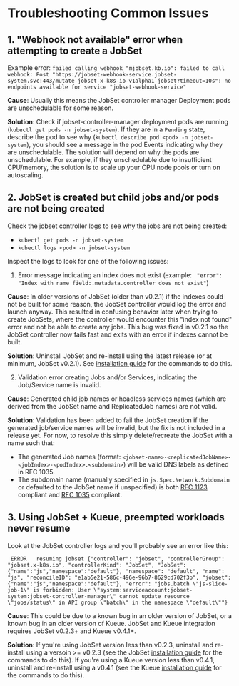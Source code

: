 # Troubleshooting Common Issues

## 1. "Webhook not available" error when attempting to create a JobSet

Example error: `failed calling webhook "mjobset.kb.io": failed to call webhook: Post "https://jobset-webhook-service.jobset-system.svc:443/mutate-jobset-x-k8s-io-v1alpha1-jobset?timeout=10s": no endpoints available for service "jobset-webhook-service"`

**Cause**: Usually this means the JobSet controller manager Deployment pods are unschedulable for some reason.

**Solution**: Check if jobset-controller-manager deployment pods are running (`kubectl get pods -n jobset-system`).
If they are in a `Pending` state, describe the pod to see why (`kubectl describe pod <pod> -n jobset-system`), you
should see a message in the pod Events indicating why they are unschedulable. The solution will depend on why the pods
are unschedulable. For example, if they unschedulable due to insufficient CPU/memory, the solution is to scale up your CPU node pools or turn on autoscaling.

## 2. JobSet is created but child jobs and/or pods are not being created 

Check the jobset controller logs to see why the jobs are not being created:

- `kubectl get pods -n jobset-system`
- `kubectl logs <pod> -n jobset-system`

Inspect the logs to look for one of the following issues:

1. Error message indicating an index does not exist (example: ` "error": "Index with name field:.metadata.controller does not exist"`)

**Cause**: In older versions of JobSet (older than v0.2.1) if the indexes could not be built for some reason, the JobSet controller would log the error and launch anyway. This resulted in confusing behavior later when trying to create JobSets, where the controller would encounter this "index not found" error and not be able to create any jobs. This bug was fixed
in v0.2.1 so the JobSet controller now fails fast and exits with an error if indexes cannot be built.

**Solution**: Uninstall JobSet and re-install using the latest release (or at minimum, JobSet v0.2.1). See [installation guide](/docs/setup/install.md) for the commands to do this.

2. Validation error creating Jobs and/or Services, indicating the Job/Service name is invalid.

**Cause**: Generated child job names or headless services names (which are derived from the JobSet name and ReplicatedJob names) are not valid. 

**Solution**: Validation has been added to fail the JobSet creation if the generated job/service names will be invalid, but the fix is not included in a release yet. For now, to resolve this simply delete/recreate the JobSet with a name such that:

* The generated Job names (format: `<jobset-name>-<replicatedJobName>-<jobIndex>-<podIndex>.<subdomain>`) will be valid DNS labels as defined in RFC 1035.
* The subdomain name (manually specified in `js.Spec.Network.Subdomain` or defaulted to the JobSet name if unspecified) is both [RFC 1123](https://datatracker.ietf.org/doc/html/rfc1123) compliant and [RFC 1035](https://datatracker.ietf.org/doc/html/rfc1035) compliant.


## 3. Using JobSet + Kueue, preempted workloads never resume

Look at the JobSet controller logs and you'll probably see an error like this:

```
 ERROR   resuming jobset {"controller": "jobset", "controllerGroup": "jobset.x-k8s.io", "controllerKind": "JobSet", "JobSet": {"name":"js","namespace":"default"}, "namespace": "default", "name": "js", "reconcileID": "e1ab5e21-586c-496e-96b7-8629cd702f3b", "jobset": {"name":"js","namespace":"default"}, "error": "jobs.batch \"js-slice-job-1\" is forbidden: User \"system:serviceaccount:jobset-system:jobset-controller-manager\" cannot update resource \"jobs/status\" in API group \"batch\" in the namespace \"default\""}
 ```

**Cause**: This could be due to a known bug in an older version of JobSet, or a known bug in an older version of Kueue. JobSet and Kueue integration requires JobSet v0.2.3+ and Kueue v0.4.1+.

**Solution**: If you're using JobSet version less than v0.2.3, uninstall and re-install using a versoin >= v0.2.3 (see the JobSet [installation guide](/docs/setup/install.md) for the commands to do this). If you're using a Kueue version less than v0.4.1, uninstall and re-install using a v0.4.1 (see the Kueue [installation guide](https://kueue.sigs.k8s.io/docs/installation/) for the commands to do this).
